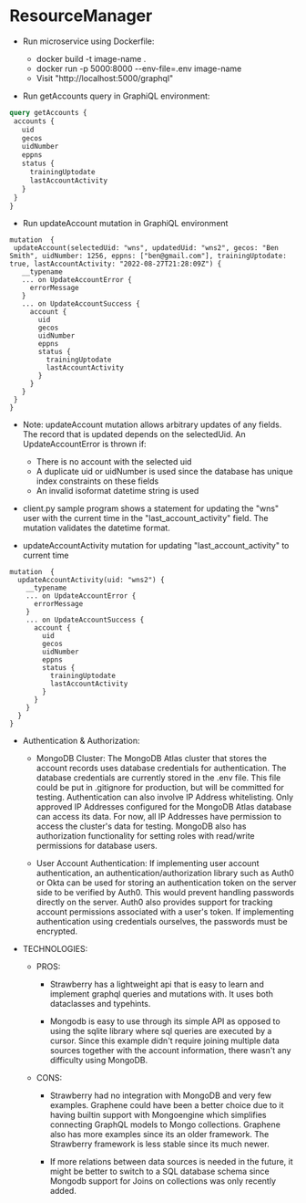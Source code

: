 # ResourceManager

* Run microservice using Dockerfile:
    * docker build -t image-name .
    * docker run -p 5000:8000 --env-file=.env image-name
    * Visit "http://localhost:5000/graphql"
    
     
* Run getAccounts query in GraphiQL environment:
    
 ```graphql
query getAccounts {
  accounts {
    uid
    gecos
    uidNumber
    eppns
    status {
      trainingUptodate
      lastAccountActivity
    }
  }
}
```

 * Run updateAccount mutation in GraphiQL environment
 ```
mutation  {
  updateAccount(selectedUid: "wns", updatedUid: "wns2", gecos: "Ben Smith", uidNumber: 1256, eppns: ["ben@gmail.com"], trainingUptodate: true, lastAccountActivity: "2022-08-27T21:28:09Z") {
    __typename
    ... on UpdateAccountError {
      errorMessage
    }
    ... on UpdateAccountSuccess {
      account {
        uid
        gecos
        uidNumber
        eppns
        status {
          trainingUptodate
          lastAccountActivity
        }
      }
    }
  }
}
```

* Note: updateAccount mutation allows arbitrary updates of any fields. The 
record that is updated depends on the selectedUid. An UpdateAccountError is thrown if:
    * There is no account with the selected uid
    * A duplicate uid or uidNumber is used since the database has unique index constraints on these fields
    * An invalid isoformat datetime string is used
    
* client.py sample program shows a statement for updating the "wns" user with the current time
in the "last_account_activity" field. The mutation validates the datetime format.

* updateAccountActivity mutation for updating "last_account_activity" to current time
```
mutation  {
  updateAccountActivity(uid: "wns2") {
    __typename
    ... on UpdateAccountError {
      errorMessage
    }
    ... on UpdateAccountSuccess {
      account {
        uid
        gecos
        uidNumber
        eppns
        status {
          trainingUptodate
          lastAccountActivity
        }
      }
    }
  }
}
```

* Authentication & Authorization: 
    * MongoDB Cluster: The MongoDB Atlas cluster that stores the account records uses database
credentials for authentication. The database credentials are currently stored in the 
.env file. This file could be put in .gitignore for production, but will be committed for testing.
Authentication can also involve IP Address whitelisting. Only approved IP Addresses 
configured for the MongoDB Atlas database can access its data. For now, all IP Addresses have permission to access
the cluster's data for testing. MongoDB also has authorization functionality for setting roles with read/write permissions for database users. 
    
    * User Account Authentication: If implementing user account authentication, an authentication/authorization library 
such as Auth0 or Okta can be used for storing an authentication token on the server side to be verified by
Auth0. This would prevent handling passwords directly on the server. Auth0 also provides support for tracking
account permissions associated with a user's token. If implementing authentication using credentials
ourselves, the passwords must be encrypted.

* TECHNOLOGIES:
    * PROS:
        * Strawberry has a lightweight api that is easy to learn and implement graphql queries and mutations with.
        It uses both dataclasses and typehints. 
        
        * Mongodb is easy to use through its simple API as opposed to using the sqlite library where sql queries
        are executed by a cursor. Since this example didn't require joining multiple data sources 
        together with the account information, there wasn't any difficulty using MongoDB.
    
    * CONS:
        * Strawberry had no integration with MongoDB and very few examples. Graphene could have been a 
        better choice due to it having builtin support with Mongoengine which simplifies connecting
        GraphQL models to Mongo collections. Graphene also has more examples since its an
        older framework. The Strawberry framework is less stable since its much newer. 
        
        * If more relations between data sources is needed in the future, it might be better
        to switch to a SQL database schema since Mongodb support for Joins on collections was only
        recently added.
